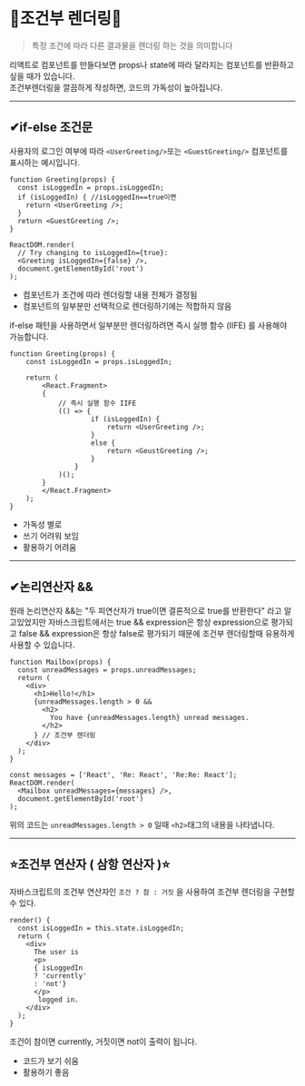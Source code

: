 # 🚫조건부 렌더링🚫
> 특정 조건에 따라 다른 결과물을 렌더링 하는 것을 의미합니다

리액트로 컴포넌트를 만들다보면 props나 state에 따라 달라지는 컴포넌트를 반환하고 싶을 때가 있습니다.  
조건부렌더링을 깔끔하게 작성하면, 코드의 가독성이 높아집니다.

---

## ✔if-else 조건문

사용자의 로그인 여부에 따라 `<UserGreeting/>`또는 `<GuestGreeting/>` 컴포넌트를 표시하는 예시입니다.
``` JSX
function Greeting(props) {
  const isLoggedIn = props.isLoggedIn;
  if (isLoggedIn) { //isLoggedIn==true이면
    return <UserGreeting />;
  }
  return <GuestGreeting />;
}

ReactDOM.render(
  // Try changing to isLoggedIn={true}:
  <Greeting isLoggedIn={false} />,
  document.getElementById('root')
);
```
- 컴포넌트가 조건에 따라 렌더링할 내용 전체가 결정됨
- 컴포넌트의 일부분만 선택적으로 렌더링하기에는 적합하지 않음


if-else 패턴을 사용하면서 일부분만 렌더링하려면 즉시 실행 함수 (IIFE) 를 사용해야 가능합니다.
```JSX
function Greeting(props) {
    const isLoggedIn = props.isLoggedIn;

    return (
        <React.Fragment>
        {
            // 즉시 실행 함수 IIFE
            (() => {
                    if (isLoggedIn) {
                        return <UserGreeting />;
                    }
                    else {
                        return <GeustGreeting />;
                    }
                }
            )();
        }
        </React.Fragment>
    );
}
```
- 가독성 별로
- 쓰기 어려워 보임
- 활용하기 어려움

---

## ✔논리연산자 &&

원래 논리연산자 &&는 "두 피연산자가 true이면 결론적으로 true를 반환한다" 라고 알고있었지만 자바스크립트에서는 true && expression은 항상 expression으로 평가되고 false && expression은 항상 false로 평가되기 때문에 조건부 렌더링할때 유용하게 사용할 수 있습니다.  

```JSX
function Mailbox(props) {
  const unreadMessages = props.unreadMessages;
  return (
    <div>
      <h1>Hello!</h1>
      {unreadMessages.length > 0 &&
        <h2>
          You have {unreadMessages.length} unread messages.
        </h2>
      } // 조건부 렌더링
    </div>
  );
}

const messages = ['React', 'Re: React', 'Re:Re: React'];
ReactDOM.render(
  <Mailbox unreadMessages={messages} />,
  document.getElementById('root')
);
```

위의 코드는 `unreadMessages.length > 0` 일때 `<h2>`태그의 내용을 나타냅니다.

---

## ⭐조건부 연산자 ( 삼항 연산자 )⭐
자바스크립트의 조건부 연산자인 `조건 ? 참 : 거짓` 을 사용하여 조건부 렌더링을 구현할 수 있다.

```JSX
render() {
  const isLoggedIn = this.state.isLoggedIn;
  return (
    <div>
      The user is
      <p>
      { isLoggedIn 
      ? 'currently' 
      : 'not'}
      </p>
       logged in.
    </div>
  );
}
```
조건이 참이면 currently, 거짓이면 not이 출력이 됩니다.
- 코드가 보기 쉬움
- 활용하기 좋음